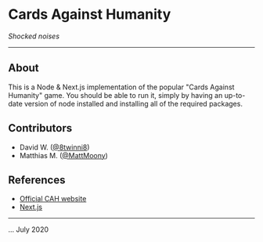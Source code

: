 # Cards Against Humanity
_Shocked noises_

---

## About

This is a Node & Next.js implementation of the popular "Cards Against Humanity" game. You should be able to run it, simply by having an up-to-date version of node installed and installing all of the required packages.

## Contributors

* David W. ([@8twinni8](https://github.com/8twinni8))
* Matthias M. ([@MattMoony](https://github.com/MattMoony))

## References

* [Official CAH website](https://cardsagainsthumanity.com/)
* [Next.js](https://nextjs.org/)

---

... July 2020